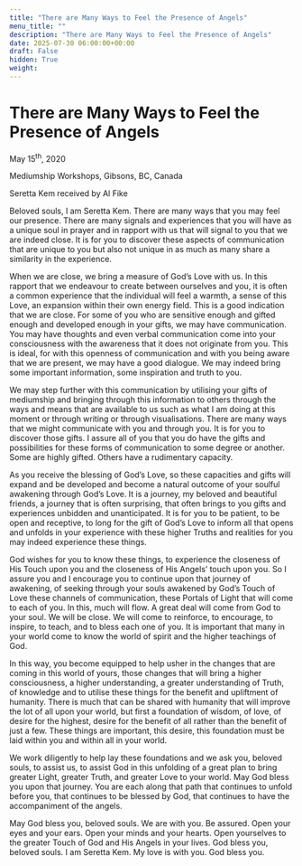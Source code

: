 ```yaml
---
title: "There are Many Ways to Feel the Presence of Angels"
menu_title: ""
description: "There are Many Ways to Feel the Presence of Angels"
date: 2025-07-30 06:00:00+00:00
draft: False
hidden: True
weight:
---
```

# There are Many Ways to Feel the Presence of Angels

May 15<sup>th</sup>, 2020

Mediumship Workshops, Gibsons, BC, Canada

Seretta Kem received by Al Fike

Beloved souls, I am Seretta Kem. There are many ways that you may feel our presence. There are many signals and experiences that you will have as a unique soul in prayer and in rapport with us that will signal to you that we are indeed close. It is for you to discover these aspects of communication that are unique to you but also not unique in as much as many share a similarity in the experience.

When we are close, we bring a measure of God’s Love with us. In this rapport that we endeavour to create between ourselves and you, it is often a common experience that the individual will feel a warmth, a sense of this Love, an expansion within their own energy field. This is a good indication that we are close. For some of you who are sensitive enough and gifted enough and developed enough in your gifts, we may have communication. You may have thoughts and even verbal communication come into your consciousness with the awareness that it does not originate from you. This is ideal, for with this openness of communication and with you being aware that we are present, we may have a good dialogue. We may indeed bring some important information, some inspiration and truth to you.

We may step further with this communication by utilising your gifts of mediumship and bringing through this information to others through the ways and means that are available to us such as what I am doing at this moment or through writing or through visualisations. There are many ways that we might communicate with you and through you. It is for you to discover those gifts. I assure all of you that you do have the gifts and possibilities for these forms of communication to some degree or another. Some are highly gifted. Others have a rudimentary capacity.

As you receive the blessing of God’s Love, so these capacities and gifts will expand and be developed and become a natural outcome of your soulful awakening through God’s Love. It is a journey, my beloved and beautiful friends, a journey that is often surprising, that often brings to you gifts and experiences unbidden and unanticipated. It is for you to be patient, to be open and receptive, to long for the gift of God’s Love to inform all that opens and unfolds in your experience with these higher Truths and realities for you may indeed experience these things.

God wishes for you to know these things, to experience the closeness of His Touch upon you and the closeness of His Angels’ touch upon you. So I assure you and I encourage you to continue upon that journey of awakening, of seeking through your souls awakened by God’s Touch of Love these channels of communication, these Portals of Light that will come to each of you. In this, much will flow. A great deal will come from God to your soul. We will be close. We will come to reinforce, to encourage, to inspire, to teach, and to bless each one of you. It is important that many in your world come to know the world of spirit and the higher teachings of God.

In this way, you become equipped to help usher in the changes that are coming in this world of yours, those changes that will bring a higher consciousness, a higher understanding, a greater understanding of Truth, of knowledge and to utilise these things for the benefit and upliftment of humanity. There is much that can be shared with humanity that will improve the lot of all upon your world, but first a foundation of wisdom, of love, of desire for the highest, desire for the benefit of all rather than the benefit of just a few. These things are important, this desire, this foundation must be laid within you and within all in your world.

We work diligently to help lay these foundations and we ask you, beloved souls, to assist us, to assist God in this unfolding of a great plan to bring greater Light, greater Truth, and greater Love to your world. May God bless you upon that journey. You are each along that path that continues to unfold before you, that continues to be blessed by God, that continues to have the accompaniment of the angels.

May God bless you, beloved souls. We are with you. Be assured. Open your eyes and your ears. Open your minds and your hearts. Open yourselves to the greater Touch of God and His Angels in your lives. God bless you, beloved souls. I am Seretta Kem. My love is with you. God bless you.
